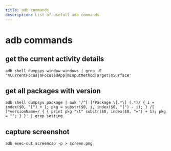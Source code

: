 ```yaml
---
title: adb commands
description: List of usefull adb commands
---
```


# adb commands

## get the current activity details
```
adb shell dumpsys window windows | grep -E 'mCurrentFocus|mFocusedApp|mInputMethodTarget|mSurface'
```

## get all packages with version
```
adb shell dumpsys package | awk '/^[ ]*Package \[.*\] (.*)/ { i = index($0, "[") + 1; pkg = substr($0, i, index($0, "]") - i); } /[ ]*versionName=/ { { print pkg "\t" substr($0, index($0, "=") + 1); pkg = ""; } }' | grep setting
```

## capture screenshot
```
adb exec-out screencap -p > screen.png
```
